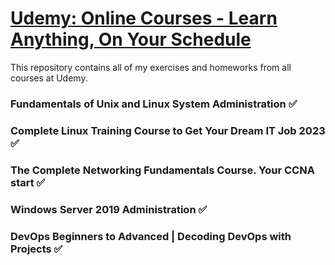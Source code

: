 # [Udemy: Online Courses - Learn Anything, On Your Schedule](https://www.udemy.com/)
This repository contains all of my exercises and homeworks from all courses at Udemy.

### Fundamentals of Unix and Linux System Administration :white_check_mark: 

### Complete Linux Training Course to Get Your Dream IT Job 2023 :white_check_mark: 

### The Complete Networking Fundamentals Course. Your CCNA start :white_check_mark: 

### Windows Server 2019 Administration :white_check_mark:  

### DevOps Beginners to Advanced | Decoding DevOps with Projects :white_check_mark: 
